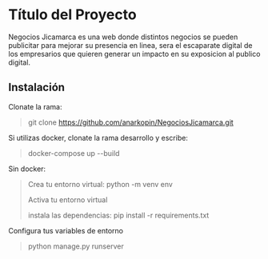# Título del Proyecto

Negocios Jicamarca es una web donde distintos negocios se pueden publicitar para mejorar su presencia en linea, sera el escaparate digital de los empresarios que quieren generar un impacto en su exposicion al publico digital.

## Instalación

Clonate la rama:

> git clone https://github.com/anarkopin/NegociosJicamarca.git

Si utilizas docker, clonate la rama desarrollo y escribe:

> docker-compose up --build

Sin docker:

> Crea tu entorno virtual: python -m venv env
>
> Activa tu entorno virtual
>
> instala las dependencias: pip install -r requirements.txt

Configura tus variables de entorno 

> python manage.py runserver



